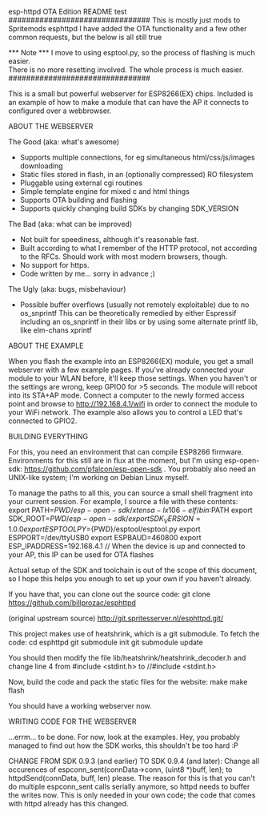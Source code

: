 esp-httpd OTA Edition README
test
################################
This is mostly just mods to Spritemods esphttpd
I have added the OTA functionality and a few other common requests, but the below is all still true

*** Note *** I move to using esptool.py, so the process of flashing is much easier.  
There is no more resetting involved. The whole process is much easier.
################################

This is a small but powerful webserver for ESP8266(EX) chips. Included is an example of how
to make a module that can have the AP it connects to configured over a webbrowser.

ABOUT THE WEBSERVER

The Good (aka: what's awesome)
 - Supports multiple connections, for eg simultaneous html/css/js/images downloading
 - Static files stored in flash, in an (optionally compressed) RO filesystem
 - Pluggable using external cgi routines
 - Simple template engine for mixed c and html things
 - Supports OTA building and flashing
 - Supports quickly changing build SDKs by changing SDK_VERSION

The Bad (aka: what can be improved)
 - Not built for speediness, although it's reasonable fast.
 - Built according to what I remember of the HTTP protocol, not according to the
   RFCs. Should work with most modern browsers, though.
 - No support for https.
 - Code written by me... sorry in advance ;)

The Ugly (aka: bugs, misbehaviour)
- Possible buffer overflows (usually not remotely exploitable) due to no os_snprintf
  This can be theoretically remedied by either Espressif including an os_snprintf in 
  their libs or by using some alternate printf lib, like elm-chans xprintf

ABOUT THE EXAMPLE

When you flash the example into an ESP8266(EX) module, you get a small webserver with a few example
pages. If you've already connected your module to your WLAN before, it'll keep those settings. When
you haven't or the settings are wrong, keep GPIO0 for >5 seconds. The module will reboot into
its STA+AP mode. Connect a computer to the newly formed access point and browse to 
http://192.168.4.1/wifi in order to connect the module to your WiFi network. The example also
allows you to control a LED that's connected to GPIO2.

BUILDING EVERYTHING

For this, you need an environment that can compile ESP8266 firmware. Environments for this still
are in flux at the moment, but I'm using esp-open-sdk: https://github.com/pfalcon/esp-open-sdk .
You probably also need an UNIX-like system; I'm working on Debian Linux myself. 

To manage the paths to all this, you can source a small shell fragment into your current session. For
example, I source a file with these contents:
export PATH=${PWD}/esp-open-sdk/xtensa-lx106-elf/bin:$PATH
export SDK_ROOT=${PWD}/esp-open-sdk/
export SDK_VERSION=1.0.0
export ESPTOOLPY=${PWD}/esptool/esptool.py
export ESPPORT=/dev/ttyUSB0
export ESPBAUD=460800
export ESP_IPADDRESS=192.168.4.1 // When the device is up and connected to your AP, this IP can be used for OTA flashes

Actual setup of the SDK and toolchain is out of the scope of this document, so I hope this helps you
enough to set up your own if you haven't already. 

If you have that, you can clone out the source code:
git clone https://github.com/billprozac/esphttpd

(original upstream source) http://git.spritesserver.nl/esphttpd.git/

This project makes use of heatshrink, which is a git submodule. To fetch the code:
cd esphttpd
git submodule init
git submodule update

You should then modify the file lib/heatshrink/heatshrink_decoder.h and change line 4 from 
#include <stdint.h>
to
//#include <stdint.h>

Now, build the code and pack the static files for the website:
make
make flash

You should have a working webserver now.

WRITING CODE FOR THE WEBSERVER

...errm... to be done. For now, look at the examples. Hey, you probably managed to find out how
the SDK works, this shouldn't be too hard :P


CHANGE FROM SDK 0.9.3 (and earlier) TO SDK 0.9.4 (and later):
Change all occurences of
espconn_sent(connData->conn, (uint8 *)buff, len);
to
httpdSend(connData, buff, len)
please. The reason for this is that you can't do multiple espconn_sent calls serially anymore, so
httpd needs to buffer the writes now. This is only needed in your own code; the code that comes
with httpd already has this changed.


